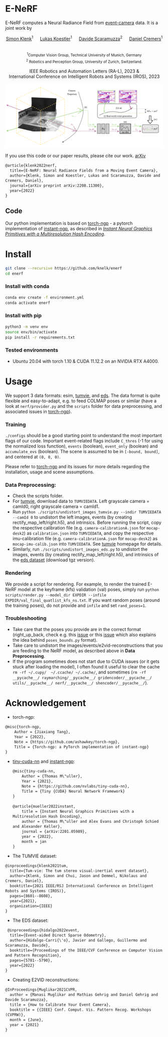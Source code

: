 # E-NeRF

E-NeRF computes a Neural Radiance Field from [event-camera](https://arxiv.org/pdf/1904.08405.pdf) data. It is a joint work by 

<p align="center">
    <a href="https://vision.in.tum.de/members/klenk">Simon Klenk</a><sup>1</sup> &emsp;
    <a href="https://lukaskoestler.com">Lukas Koestler</a><sup>1</sup> &emsp;
    <a href="https://rpg.ifi.uzh.ch/people_scaramuzza.html">Davide Scaramuzza</a><sup>2</sup> &emsp;
    <a href="https://vision.in.tum.de/members/cremers">Daniel Cremers</a><sup>1</sup> &emsp;
</p>

<p align="center">
    <sub> <sup>1</sup>Computer Vision Group, Technical University of Munich, Germany <br> &emsp;
    <sup>2</sup> Robotics and Perception Group, University of Zurich, Switzerland.</sup> &emsp;
</p>

<p align="center">
    IEEE Robotics and Automation Letters (RA-L), 2023 & <br>
    International Conference on Intelligent Robots and Systems (IROS), 2023
</p>

![teaser](assets/ENerf-overview.png)





If you use this code or our paper results, please cite our work. <a href="https://arxiv.org/abs/2208.11300">arXiv</a> <br>

```
@article{klenk2022nerf,
  title={E-NeRF: Neural Radiance Fields from a Moving Event Camera},
  author={Klenk, Simon and Koestler, Lukas and Scaramuzza, Davide and Cremers, Daniel},
  journal={arXiv preprint arXiv:2208.11300},
  year={2022}
} 
```


## Code


Our python implementation is based on [torch-ngp](https://github.com/ashawkey/torch-ngp) - a pytorch implementation of [instant-ngp](https://github.com/NVlabs/instant-ngp), as described in [_Instant Neural Graphics Primitives with a Multiresolution Hash Encoding_](https://nvlabs.github.io/instant-ngp/assets/mueller2022instant.pdf).



# Install
```bash
git clone --recursive https://github.com/knelk/enerf
cd enerf
```


### Install with conda
```bash
conda env create -f environment.yml
conda activate enerf
```

### Install with pip
```bash
python3 -m venv env
source env/bin/activate
pip install -r requirements.txt
```

### Tested environments
* Ubuntu 20.04 with torch 1.10 & CUDA 11.12.2 on an NVIDIA RTX A4000.

# Usage
We support 3 data formats: esim, [tumvie](https://vision.in.tum.de/data/datasets/visual-inertial-event-dataset), and [eds](https://rpg.ifi.uzh.ch/eds.html). The data format is quite flexible and easy-to-adapt, e.g. to feed COLMAP poses or similar (have a look at ``nerf/provider.py`` and the ``scripts`` folder for data preprocessing, and associated issues in [torch-ngp](https://github.com/ashawkey/torch-ngp)).

### Training
``./configs`` should be a good starting point to understand the most important flags of our code. Important event-related flags include ``C_thres`` (-1 for using the normalized loss function), ``events`` (boolean), ``event_only`` (boolean) and ``accumulate_evs`` (boolean). The scene is assumed to be in `[-bound, bound]`, and centered at `(0, 0, 0)`. 

Please refer to [torch-ngp](https://github.com/ashawkey/torch-ngp) and its issues for more details regarding the installation, usage and scene assumptions.

### Data Preprocessing:
- Check the scripts folder.
- For [tumvie](https://vision.in.tum.de/data/datasets/visual-inertial-event-dataset), download data to ``TUMVIEDATA``. Left grayscale camera = camId0, right grayscale camera = camId1.
- Run ``python ./scripts/undistort_images_tumvie.py --indir TUMVIEDATA --camId 0`` to undistort the left images, events (by creating rectify_map_left/right.h5), and intrinsics. Before running the script, copy the respective calibration file (e.g. ``camera-calibrationA.json`` for ``mocap-desk2``) as ``calibration.json`` into ``TUMVIEDATA``, and copy the respective imu-calibration file (e.g. ``camera-calibrationA.json`` for ``mocap-desk2``) as ``mocap-imu-calib.json`` into ``TUMVIEDATA``. See [tumvie](https://vision.in.tum.de/data/datasets/visual-inertial-event-dataset) homepage for details.
- Similarly, run ``./scripts/undistort_images_eds.py`` to undistort the images, events (by creating rectify_map_left/right.h5), and intrinsics of the [eds dataset](https://rpg.ifi.uzh.ch/eds.html) (download tgz version).

### Rendering
We provide a script for rendering. For example, to render the trained E-NeRF model at the keyframe (kfs) validation (val) poses, simply run ``python scripts/render.py --model_dir EXPDIR --infile EXPDIR/val_final_quatlist_kfs_ns.txt``. If you want random poses (around the training poses), do not provide and ``infile`` and set ``rand_poses=1``.

### Troubleshooting
- Take care that the poses you provide are in the correct format (right_up_back, check e.g. this [issue](https://github.com/kwea123/nerf_pl/issues/58) or this [issue](https://github.com/Fyusion/LLFF/issues/10) which also explains the idea behind ``poses_bounds.py`` format). 
- Take care to undistort the images/events/e2vid-reconstructions that you are feeding to the NeRF model, as described above in **Data Preprocessing**.
- If the program sometimes does not start due to CUDA issues (or it gets stuck after loading the model), I often found it useful to clear the cache ``rm -rf ~/.cupy/  ~/.ccache/ ~/.cache/``, and sometimes (``rm -rf __pycache__/ raymarching/__pycache__/ gridencoder/__pycache__/ utils/__pycache__/ nerf/__pycache__/ shencoder/__pycache__/``).

# Acknowledgement
* torch-ngp: 
```
@misc{torch-ngp,
    Author = {Jiaxiang Tang},
    Year = {2022},
    Note = {https://github.com/ashawkey/torch-ngp},
    Title = {Torch-ngp: a PyTorch implementation of instant-ngp}
}
```

* [tiny-cuda-nn](https://github.com/NVlabs/tiny-cuda-nn) and [instant-ngp](https://github.com/NVlabs/instant-ngp):
    ```
    @misc{tiny-cuda-nn,
        Author = {Thomas M\"uller},
        Year = {2021},
        Note = {https://github.com/nvlabs/tiny-cuda-nn},
        Title = {Tiny {CUDA} Neural Network Framework}
    }

    @article{mueller2022instant,
        title = {Instant Neural Graphics Primitives with a Multiresolution Hash Encoding},
        author = {Thomas M\"uller and Alex Evans and Christoph Schied and Alexander Keller},
        journal = {arXiv:2201.05989},
        year = {2022},
        month = jan
    }
    ```

* The TUMVIE dataset:
```
@inproceedings{klenk2021tum,
  title={Tum-vie: The tum stereo visual-inertial event dataset},
  author={Klenk, Simon and Chui, Jason and Demmel, Nikolaus and Cremers, Daniel},
  booktitle={2021 IEEE/RSJ International Conference on Intelligent Robots and Systems (IROS)},
  pages={8601--8608},
  year={2021},
  organization={IEEE}
}
```

* The EDS dataset:
```
 @inproceedings{hidalgo2022event,
  title={Event-aided Direct Sparse Odometry},
  author={Hidalgo-Carri{\'o}, Javier and Gallego, Guillermo and Scaramuzza, Davide},
  booktitle={Proceedings of the IEEE/CVF Conference on Computer Vision and Pattern Recognition},
  pages={5781--5790},
  year={2022}
}
```

* Creating E2VID reconstructions:
```
@InProceedings{Muglikar2021CVPR,
  author = {Manasi Muglikar and Mathias Gehrig and Daniel Gehrig and Davide Scaramuzza},
  title = {How to Calibrate Your Event Camera},
  booktitle = {{IEEE} Conf. Comput. Vis. Pattern Recog. Workshops (CVPRW)},
  month = {June},
  year = {2021}
}
```